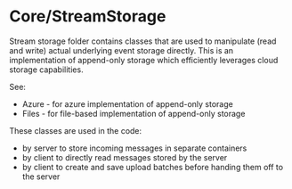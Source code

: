﻿Core/StreamStorage
=================

Stream storage folder contains classes that are used to manipulate 
(read and write) actual underlying event storage directly. This is an
implementation of append-only storage which efficiently leverages
cloud storage capabilities.

See:

* Azure - for azure implementation of append-only storage
* Files - for file-based implementation of append-only storage

These classes are used in the code:

* by server to store incoming messages in separate containers
* by client to directly read messages stored by the server
* by client to create and save upload batches before handing them off
  to the server
